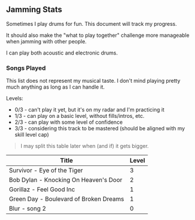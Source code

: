 
## Jamming Stats

Sometimes I play drums for fun. This document will track my progress.

It should also make the "what to play together" challenge more manageable when jamming with other people.

I can play both acoustic and electronic drums.

### Songs Played

This list does not represent my musical taste. I don't mind playing pretty much anything as long as I can handle it.

Levels:

* 0/3 - can't play it yet, but it's on my radar and I'm practicing it
* 1/3 - can play on a basic level, without fills/intros, etc.
* 2/3 - can play with some level of confidence
* 3/3 - considering this track to be mastered (should be aligned with my skill level cap)

> I may split this table later when (and if) it gets bigger.

| Title | Level |
|---|---|
| Survivor - Eye of the Tiger | 3 |
| Bob Dylan - Knocking On Heaven's Door | 2 |
| Gorillaz - Feel Good Inc | 1 |
| Green Day - Boulevard of Broken Dreams | 1 |
| Blur - song 2 | 0 |
